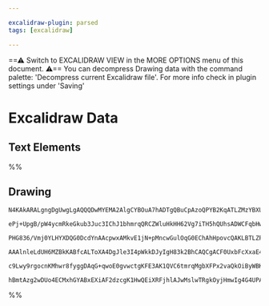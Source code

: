 ```yaml
---

excalidraw-plugin: parsed
tags: [excalidraw]

---
```

==⚠  Switch to EXCALIDRAW VIEW in the MORE OPTIONS menu of this document. ⚠== You can decompress Drawing data with the command palette: 'Decompress current Excalidraw file'. For more info check in plugin settings under 'Saving'


# Excalidraw Data
## Text Elements
%%
## Drawing
```compressed-json
N4KAkARALgngDgUwgLgAQQQDwMYEMA2AlgCYBOuA7hADTgQBuCpAzoQPYB2KqATLZMzYBXUtiRoIACyhQ4zZAHoFAc0JRJQgEYA6bGwC2CgF7N6hbEcK4OCtptbErHALRY8RMpWdx8Q1TdIEfARcZgRmBShcZQUebQBmbQAGGjoghH0EDihmbgBtcDBQMBKIEm4IDiMEJIBhTIARVJLIWEQKqCwoZtLMbgBGAFYAFm0eeJ4ANh4ADgBOOcGkwYB2

ePj+UpgB/pW4ycmRkeGkub3Juc3IChJ1bhmrqQRCZWluHkHH62Vg7iTH5hQUhsADWCFqbHwbFIFQAxP0EAiET1IJpcNgQcpgUIOMQIVCYRIgdZmHBcIFsiiIAAzQj4fAAZVgvwkgg8VMBwLBAHVbpJ3gCgaCEEyYCz0Gzyo9sa8OOFcmh+o82GTsGptoqkv9CpAscI4ABJYgK1B5AC6j2p5EyRu4HCE9MehFxWAquBS0uEuLlzBN9sdOogYQQxAG

PHG836/Vmj0YLHYXDQG0DcdYnAAcpwxAMkvE1jN+pMncwGulOqG0EChAhHpovcQAKLBTLZP0O/CPIRwYi4csDPbxQY8PbDGaTPOPIgcEF29uTtgYkPcakEMKPTqYboSKnkCgAFS6FSp1M4UAZhGq721LRpp4AYrh9HSNahPoGN1AAIJEZSJ9DBaluljJgoHMAhvxeP9oBVKk9GyXBnSYW00H9DtA2hF5nQIA9NyPL4hCgNgACVwgvcRUCrGtAynB

AAAlnleLdUH6MZBkKABfcALToXA4DgJle3I4pWkkDJyIgH83k2BhCAQCgACF0UxbFcXxaE4WpTStJ6CBsBECkoANTp9CZLlwUhdSJHhREbJ0vTSAMoyMkUjE9RxPELMJdBiQ4UlySyIDCl0/SAqc/Q7zpRlmXEyVQ2k+zHOM0zhV5Yg7jQPggoS0KkqFMFRXFINISlLKQuyMKiOEWV5QGeKysM4yAHlVXVHNr0gbLyuMu970fZ9uDfUpOoajIeuy

c9Lwy9rgocnKMhwr8fyggDAqG+qwoE0gvwctgKFE3AK1QVC6tmrqMgbXFPx2vaQkOiByWBKhpOYbBgXpAANbh4kmJJtBWM5x2GM5BxWSYVkGgRXshfAAE1uGcSZhkGP7B1WGZ/vGIGHiCow2AMbhhMgegCGrAZkn6OZ0bHeJ5hGfpcxWDiTsSjJKvcn0TQgFS4qCrESAm8jjt50gSDUrzCYgeTITu2FajmOW5apEjlAdck4QbBoNY1iAmdK06zzy

hBmtAzg2wDUo4ECMxhGYABxEXiAF2dzcgK1HwQEiXRFjhlAJwMslwTRgkOyjHmwIg4G4UPAw4d2o9IatlQImj4+rXXSjsAArBBsByBlY7gABZNhiAQC7A+D5dVwQcB2P4Gk6XCAnOPYoA===
```
%%